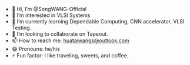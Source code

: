 - 👋 Hi, I’m @SongWANG-Official
- 👀 I’m interested in VLSI Systems
- 🌱 I’m currently learning Dependable Computing, CNN accelerator, VLSI Testing.
- 💞️ I’m looking to collaborate on Tapeout.
- 📫 How to reach me: huataiwangs@outlook.com
- 😄 Pronouns: he/his
- ⚡ Fun factor: I like traveling, sweets, and coffee.


